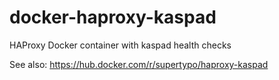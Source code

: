 # docker-haproxy-kaspad
HAProxy Docker container with kaspad health checks

See also:
https://hub.docker.com/r/supertypo/haproxy-kaspad
